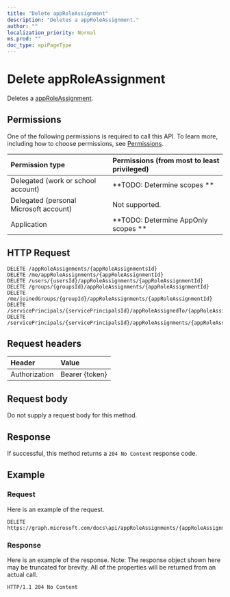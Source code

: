 ```yaml
---
title: "Delete appRoleAssignment"
description: "Deletes a appRoleAssignment."
author: ""
localization_priority: Normal
ms.prod: ""
doc_type: apiPageType
---
```


# Delete appRoleAssignment

Deletes a [appRoleAssignment](../resources/approleassignment.md).

## Permissions
One of the following permissions is required to call this API. To learn more, including how to choose permissions, see [Permissions](/concepts/permissions-reference.md).

|Permission type|Permissions (from most to least privileged)|
|:---|:---|
|Delegated (work or school account)|**TODO: Determine scopes **|
|Delegated (personal Microsoft account)|Not supported.|
|Application|**TODO: Determine AppOnly scopes **|

## HTTP Request
<!-- {
  "blockType": "ignored"
}
-->
``` http
DELETE /appRoleAssignments/{appRoleAssignmentsId}
DELETE /me/appRoleAssignments/{appRoleAssignmentId}
DELETE /users/{usersId}/appRoleAssignments/{appRoleAssignmentId}
DELETE /groups/{groupsId}/appRoleAssignments/{appRoleAssignmentId}
DELETE /me/joinedGroups/{groupId}/appRoleAssignments/{appRoleAssignmentId}
DELETE /servicePrincipals/{servicePrincipalsId}/appRoleAssignedTo/{appRoleAssignmentId}
DELETE /servicePrincipals/{servicePrincipalsId}/appRoleAssignments/{appRoleAssignmentId}
```

## Request headers
|Header|Value|
|:---|:---|
|Authorization|Bearer {token}|

## Request body
Do not supply a request body for this method.

## Response
If successful, this method returns a `204 No Content` response code.

## Example

### Request
Here is an example of the request.
<!-- {
  "blockType": "request",
  "name": "delete_approleassignment"
}
-->
``` http
DELETE https://graph.microsoft.com/docs\api/appRoleAssignments/{appRoleAssignmentsId}
```

### Response
Here is an example of the response. Note: The response object shown here may be truncated for brevity. All of the properties will be returned from an actual call.
<!-- {
  "blockType": "response",
  "truncated": true
}
-->
``` http
HTTP/1.1 204 No Content
```

